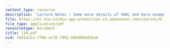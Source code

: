 ```yaml
---
content_type: resource
description: 'Lecture Notes : Some more details of VHDL and more examples'
file: https://ol-ocw-studio-app-production.s3.amazonaws.com/courses/6-111-introductory-digital-systems-laboratory-fall-2002/fe8141227f06ac707d92b9b90b8d36a0_l10.pdf
file_type: application/pdf
resourcetype: Document
title: l10.pdf
uid: fe814122-7f06-ac70-7d92-b9b90b8d36a0
---
```

